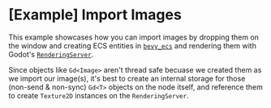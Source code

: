 # [Example] Import Images
This example showcases how you can import images by dropping them on the window and creating ECS entities in [`bevy_ecs`](https://docs.rs/bevy_ecs/latest/bevy_ecs) and rendering them with Godot's [`RenderingServer`](https://docs.godotengine.org/en/stable/classes/class_renderingserver.html).

Since objects like `Gd<Image>` aren't thread safe becuase we created them as we import our image(s), it's best to create an internal storage for those (non-send & non-sync) `Gd<T>` objects on the node itself, and reference them to create `Texture2D` instances on the `RenderingServer`.
